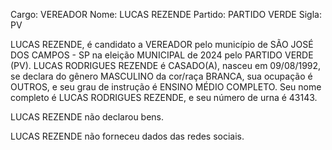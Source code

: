 Cargo: VEREADOR
Nome: LUCAS REZENDE
Partido: PARTIDO VERDE
Sigla: PV

LUCAS REZENDE, é candidato a VEREADOR pelo município de SÃO JOSÉ DOS CAMPOS - SP na eleição MUNICIPAL de 2024 pelo PARTIDO VERDE (PV).
LUCAS RODRIGUES REZENDE é CASADO(A), nasceu em 09/08/1992, se declara do gênero MASCULINO da cor/raça BRANCA, sua ocupação é OUTROS, e seu grau de instrução é ENSINO MÉDIO COMPLETO.
Seu nome completo é LUCAS RODRIGUES REZENDE, e seu número de urna é 43143.

LUCAS REZENDE não declarou bens.


LUCAS REZENDE não forneceu dados das redes sociais.